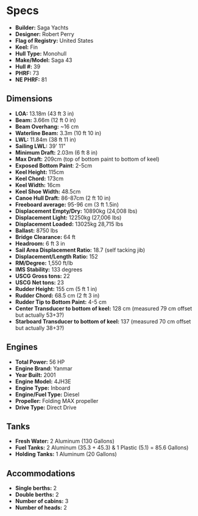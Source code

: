 # Specs

* **Builder:** Saga Yachts
* **Designer:** Robert Perry
* **Flag of Registry:** United States
* **Keel:** Fin
* **Hull Type:** Monohull
* **Make/Model:** Saga 43
* **Hull #:** 39
* **PHRF:** 73
* **NE PHRF:** 81

## Dimensions

* **LOA:** 13.18m (43 ft 3 in)
* **Beam:** 3.66m (12 ft 0 in)
* **Beam Overhang:** ~16 cm
* **Waterline Beam:** 3.3m (10 ft 10 in)
* **LWL:** 11.84m (38 ft 11 in)
* **Sailing LWL:** 39' 11"
* **Minimum Draft:** 2.03m (6 ft 8 in)
* **Max Draft:** 209cm (top of bottom paint to bottom of keel)
* **Exposed Bottom Paint**: 2-5cm
* **Keel Height:** 115cm
* **Keel Chord:** 173cm
* **Keel Width:** 16cm
* **Keel Shoe Width:** 48.5cm
* **Canoe Hull Draft:** 86-87cm (2 ft 10 in)
* **Freeboard average:** 95-96 cm (3 ft 1.5in)
* **Displacement Empty/Dry:** 10890kg (24,008 lbs)
* **Displacement Light:** 12250kg (27,006 lbs)
* **Displacement Loaded:** 13025kg 28,715 lbs
* **Ballast:** 8750 lbs
* **Bridge Clearance:** 64 ft
* **Headroom:** 6 ft 3 in
* **Sail Area Displacement Ratio:** 18.7 (self tacking jib)
* **Displacement/Length Ratio:** 152
* **RM/Degree:** 1,550 ft/lb
* **IMS Stability:** 133 degrees
* **USCG Gross tons:** 22
* **USCG Net tons:** 23
* **Rudder Height:** 155 cm (5 ft 1 in)
* **Rudder Chord:** 68.5 cm (2 ft 3 in)
* **Rudder Tip to Bottom Paint:** 4-5 cm
* **Center Transducer to bottom of keel:** 128 cm (measured 79 cm offset but actually 53+3?)
* **Starboard Transducer to bottom of keel:** 137  (measured 70 cm offset but actually 38+3?)

## Engines

* **Total Power:** 56 HP
* **Engine Brand:** Yanmar
* **Year Built:** 2001
* **Engine Model:** 4JH3E
* **Engine Type:** Inboard
* **Engine/Fuel Type:** Diesel
* **Propeller:** Folding MAX propeller
* **Drive Type:** Direct Drive

## Tanks

* **Fresh Water:** 2 Aluminum (130 Gallons)
* **Fuel Tanks:** 2 Aluminum (35.3 + 45.3) & 1 Plastic (5.1) = 85.6 Gallons)
* **Holding Tanks:** 1 Aluminum (20 Gallons)

## Accommodations

* **Single berths:** 2
* **Double berths:** 2
* **Number of cabins:** 3
* **Number of heads:** 2
